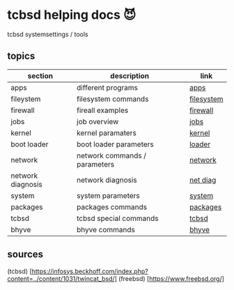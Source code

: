 <!-- omit in toc -->
# tcbsd helping docs 😈

tcbsd systemsettings / tools

<!-- omit in toc -->
## topics

| section | description | link |
|--- |--- |--- |
| apps | different programs | [apps](apps.md) |
| fileystem | filesystem commands | [filesystem](filesystem.md) |
| firewall | fireall examples | [firewall](firewall.md) |
| jobs | job overview | [jobs](jobs.md) |
| kernel | kernel paramaters | [kernel](kernel.md) |
| boot loader | boot loader parameters | [loader](loader.md) |
| network | network commands / parameters | [network](network.md) |
| network diagnosis | network diagnosis | [net diag](netdiag.md) |
| system | system parameters | [system](system.md) |
| packages | packages commands | [packages](packages.md) |
| tcbsd | tcbsd special commands | [tcbsd](tsbsd.md) |
| bhyve | bhyve commands | [bhyve](bhyve.md) |

## sources

(tcbsd) [https://infosys.beckhoff.com/index.php?content=../content/1031/twincat_bsd/]
(freebsd) [https://www.freebsd.org/]